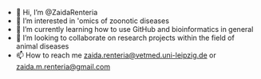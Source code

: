 - 👋 Hi, I’m @ZaidaRenteria
- 👀 I’m interested in 'omics of zoonotic diseases
- 🌱 I’m currently learning how to use GitHub and bioinformatics in general
- 💞️ I’m looking to collaborate on research projects within the field of animal diseases
- 📫 How to reach me zaida.renteria@vetmed.uni-leipzig.de or zaida.m.renteria@gmail.com

<!---
ZaidaRenteria/ZaidaRenteria is a ✨ special ✨ repository because its `README.md` (this file) appears on your GitHub profile.
You can click the Preview link to take a look at your changes.
--->
